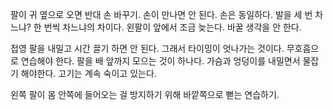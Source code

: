 

팔이 귀 옆으로 오면 반대 손 바꾸기. 손이 만나면 안 된다. 손은 동일하다. 발을 세 번 차느냐? 한 번씩 차느냐의 차이다. 왼팔이 앞에서 조금 늦는다. 바꿀 생각을 안 한다.

접영
팔을 내밀고 시간 끌기 하면 안 된다. 그래서 타이밍이 엇나가는 것이다. 무호흡으로 연습해야 한다. 팔을 배 앞까지 모으는 것이 하나다.
가슴과 엉덩이를 내밀면서 물잡기 해야한다. 고기는 계속 숙이고 있는다.

왼쪽 팔이 몸 안쪽에 들어오는 걸 방지하기 위해 바깥쪽으로 뻗는 연습하기.
